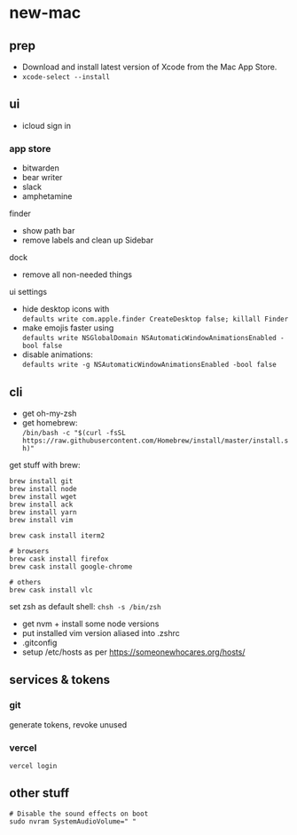 # new-mac

## prep

- Download and install latest version of Xcode from the Mac App Store.
- `xcode-select --install`

## ui
- icloud sign in

### app store
- bitwarden
- bear writer
- slack
- amphetamine

finder
- show path bar
- remove labels and clean up Sidebar

dock
- remove all non-needed things

ui settings
- hide desktop icons with  
  `defaults write com.apple.finder CreateDesktop false; killall Finder`
- make emojis faster using  
  `defaults write NSGlobalDomain NSAutomaticWindowAnimationsEnabled -bool false`
- disable animations:  
  `defaults write -g NSAutomaticWindowAnimationsEnabled -bool false`

## cli

- get oh-my-zsh
- get homebrew:  
`/bin/bash -c "$(curl -fsSL https://raw.githubusercontent.com/Homebrew/install/master/install.sh)"`

get stuff with brew:
```
brew install git
brew install node
brew install wget
brew install ack
brew install yarn
brew install vim

brew cask install iterm2

# browsers
brew cask install firefox
brew cask install google-chrome

# others
brew cask install vlc
```

set zsh as default shell:
`chsh -s /bin/zsh`

- get nvm + install some node versions
- put installed vim version aliased into .zshrc
- .gitconfig
- setup /etc/hosts as per https://someonewhocares.org/hosts/

## services & tokens

### git
generate tokens, revoke unused

### vercel
`vercel login`

## other stuff
```
# Disable the sound effects on boot
sudo nvram SystemAudioVolume=" "
```
